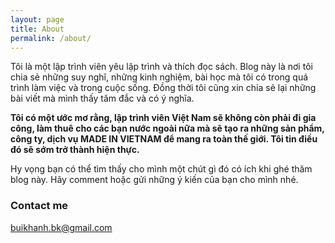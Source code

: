 ```yaml
---
layout: page
title: About
permalink: /about/
---
```


Tôi là một lập trình viên yêu lập trình và thích đọc sách. Blog này là nơi tôi chia sẻ những suy nghĩ, những kinh nghiệm, bài học mà tôi có trong quá trình làm việc và trong cuộc sống. Đồng thời tôi cũng xin chia sẻ lại những bài viết mà mình thấy tâm đắc và có ý nghĩa.

**Tôi có một ước mơ rằng, lập trình viên Việt Nam sẽ không còn phải đi gia công, làm thuê cho các bạn nước ngoài nữa mà sẽ tạo ra những sản phẩm, công ty, dịch vụ MADE IN VIETNAM để mang ra toàn thế giới. Tôi tin điều đó sẽ sớm trở thành hiện thực.**

Hy vọng bạn có thể tìm thấy cho mình một chút gì đó có ích khi ghé thăm blog này. Hãy comment hoặc gửi những ý kiến của bạn cho mình nhé.

### Contact me

[buikhanh.bk@gmail.com](mailto:buikhanh.bk@gmail.com)
